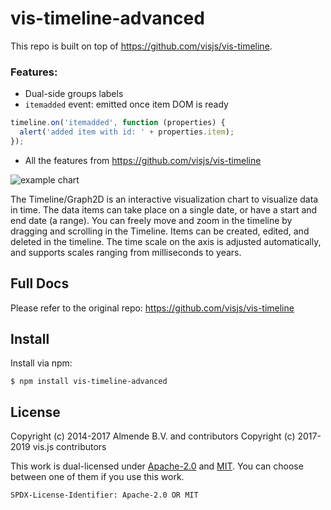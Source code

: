 # vis-timeline-advanced

This repo is built on top of https://github.com/visjs/vis-timeline.

### Features:
- Dual-side groups labels
- `itemadded` event: emitted once item DOM is ready
```js
timeline.on('itemadded', function (properties) {
  alert('added item with id: ' + properties.item);
});
```
- All the features from https://github.com/visjs/vis-timeline

![example chart](docs/img/timeline.png)

The Timeline/Graph2D is an interactive visualization chart to visualize data in time. The data items can take place on a single date, or have a start and end date (a range). You can freely move and zoom in the timeline by dragging and scrolling in the Timeline. Items can be created, edited, and deleted in the timeline. The time scale on the axis is adjusted automatically, and supports scales ranging from milliseconds to years.

## Full Docs
Please refer to the original repo:
https://github.com/visjs/vis-timeline

## Install

Install via npm:

    $ npm install vis-timeline-advanced

## License

Copyright (c) 2014-2017 Almende B.V. and contributors
Copyright (c) 2017-2019 vis.js contributors

This work is dual-licensed under [Apache-2.0](./LICENSE.Apache-2.0.txt) and [MIT](./LICENSE.MIT.txt).
You can choose between one of them if you use this work.

`SPDX-License-Identifier: Apache-2.0 OR MIT`
